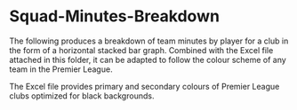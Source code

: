 # Squad-Minutes-Breakdown
The following produces a breakdown of team minutes by player for a club in the form of a horizontal stacked bar graph. Combined with the Excel file attached in this folder, it can be adapted to follow the colour scheme of any team in the Premier League. 

The Excel file provides primary and secondary colours of Premier League clubs optimized for black backgrounds.
